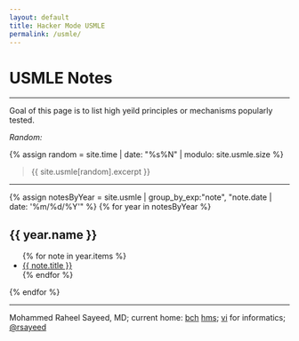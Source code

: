 ```yaml
---
layout: default
title: Hacker Mode USMLE
permalink: /usmle/
---
```


# USMLE Notes

----
Goal of this page is to list high yeild principles or mechanisms popularly tested. 


_Random:_

{% assign random = site.time | date: "%s%N" | modulo: site.usmle.size %}
> {{ site.usmle[random].excerpt }}

----

{% assign notesByYear = site.usmle | group_by_exp:"note", "note.date | date: '%m/%d/%Y'" %}
{% for year in notesByYear %}
<h2 id="{{ year.name }}">{{ year.name }}</h2>
<ul aria-label="posts from {{ year.name }}">
  {% for note in year.items %}
  <li>
    <a href="{{ note.url }}">{{ note.title }}</a>
  </li>
  {% endfor %}
</ul>
{% endfor %}

--------------------

Mohammed Raheel Sayeed, MD; current home: [bch](https://chip.org) [hms](https://hms.harvard.edu);
[vi](https://vim.org) for informatics;
<a href="https://twitter.com/rsayeed">@rsayeed</a>


